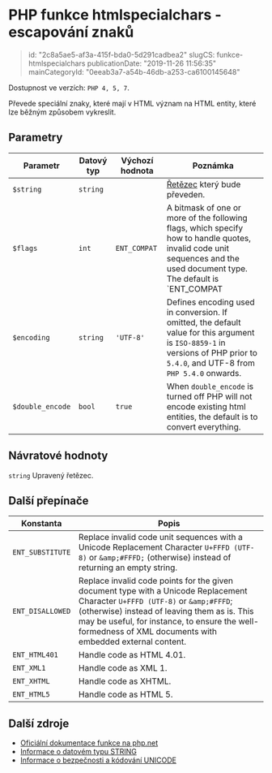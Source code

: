 PHP funkce htmlspecialchars - escapování znaků
================================

> id: "2c8a5ae5-af3a-415f-bda0-5d291cadbea2"
> slugCS: funkce-htmlspecialchars
> publicationDate: "2019-11-26 11:56:35"
> mainCategoryId: "0eeab3a7-a54b-46db-a253-ca6100145648"

Dostupnost ve verzích: `PHP 4, 5, 7`.

Převede speciální znaky, které mají v HTML význam na HTML entity, které lze běžným způsobem vykreslit.

Parametry
---------

| Parametr         | Datový typ | Výchozí hodnota | Poznámka |
|------------------|----------|--------------|-----|
| `$string`        | `string` |              | [Řetězec](https://www.php.net/manual/en/language.types.string.php) který bude převeden. |
| `$flags`         | `int`    | `ENT_COMPAT` | A bitmask of one or more of the following flags, which specify how to handle quotes, invalid code unit sequences and the used document type. The default is `ENT_COMPAT | ENT_HTML401`. |
| `$encoding`      | `string` | `'UTF-8'`    | Defines encoding used in conversion. If omitted, the default value for this argument is `ISO-8859-1` in versions of PHP prior to `5.4.0`, and UTF-8 from `PHP 5.4.0` onwards. |
| `$double_encode` | `bool`   | `true`       | When `double_encode` is turned off PHP will not encode existing html entities, the default is to convert everything. |

Návratové hodnoty
-----------------

`string` Upravený řetězec.

Další přepínače
---------------

| Konstanta        | Popis |
|------------------|-------|
| `ENT_SUBSTITUTE` | Replace invalid code unit sequences with a Unicode Replacement Character `U+FFFD (UTF-8)` or `&amp;#FFFD;` (otherwise) instead of returning an empty string.
| `ENT_DISALLOWED` | Replace invalid code points for the given document type with a Unicode Replacement Character `U+FFFD (UTF-8)` or `&amp;#FFFD`; (otherwise) instead of leaving them as is. This may be useful, for instance, to ensure the well-formedness of XML documents with embedded external content. |
| `ENT_HTML401`    | Handle code as HTML 4.01. |
| `ENT_XML1`       | Handle code as XML 1. |
| `ENT_XHTML`      | Handle code as XHTML. |
| `ENT_HTML5`      | Handle code as HTML 5. |

Další zdroje
------------

- [Oficiální dokumentace funkce na php.net](https://php.net/manual/en/function.htmlspecialchars.php)
- [Informace o datovém typu STRING](https://www.php.net/manual/en/language.types.string.php)
- [Informace o bezpečnosti a kódování UNICODE](https://unicode.org/reports/tr36/#Deletion_of_Noncharacters)
